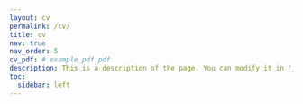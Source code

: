 ```yaml
---
layout: cv
permalink: /cv/
title: cv
nav: true
nav_order: 5
cv_pdf: # example_pdf.pdf
description: This is a description of the page. You can modify it in '_pages/cv.md'. You can also change or remove the top pdf download button.
toc:
  sidebar: left
---
```

